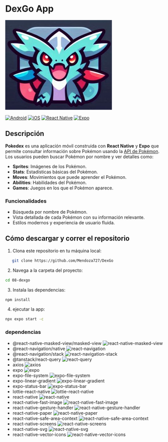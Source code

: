# DexGo App

![Pokedex Logo](https://github.com/Mendoza727/DexGo/blob/main/assets/faviconDexGo.jpeg) <!-- Cambia esta URL por la de tu logo -->

[![Android](https://img.shields.io/badge/Android-3DDC84?style=for-the-badge&logo=android&logoColor=white)](https://play.google.com/store/apps/details?id=com.pokedex)
[![iOS](https://img.shields.io/badge/iOS-000000?style=for-the-badge&logo=ios&logoColor=white)](https://apps.apple.com/us/app/pokedex/id123456789)
[![React Native](https://img.shields.io/badge/React%20Native-20232A?style=for-the-badge&logo=react&logoColor=61DAFB)](https://reactnative.dev/)
[![Expo](https://img.shields.io/badge/Expo-000020?style=for-the-badge&logo=expo&logoColor=white)](https://expo.dev/)

## Descripción

**Pokedex** es una aplicación móvil construida con **React Native** y **Expo** que permite consultar información sobre Pokémon usando la [API de Pokémon](https://pokeapi.co/). Los usuarios pueden buscar Pokémon por nombre y ver detalles como:

- **Sprites**: Imágenes de los Pokémon.
- **Stats**: Estadísticas básicas del Pokémon.
- **Moves**: Movimientos que puede aprender el Pokémon.
- **Abilities**: Habilidades del Pokémon.
- **Games**: Juegos en los que el Pokémon aparece.

### Funcionalidades

- Búsqueda por nombre de Pokémon.
- Vista detallada de cada Pokémon con su información relevante.
- Estilos modernos y experiencia de usuario fluida.

## Cómo descargar y correr el repositorio

1. Clona este repositorio en tu máquina local:
```bash
   git clone https://github.com/Mendoza727/DexGo
```
2. Navega a la carpeta del proyecto:
```bash
cd 08-dexgo
```
3. Instala las dependencias:
```bash
npm install
```
4. ejecutar la app:
```bash
npx expo start -c
```

### dependencias

- @react-native-masked-view/masked-view ![react-native-masked-view](https://img.shields.io/npm/v/@react-native-masked-view/masked-view)
- @react-navigation/native ![react-navigation](https://img.shields.io/npm/v/@react-navigation/native)
- @react-navigation/stack ![react-navigation-stack](https://img.shields.io/npm/v/@react-navigation/stack)
- @tanstack/react-query ![react-query](https://img.shields.io/npm/v/@tanstack/react-query)
- axios ![axios](https://img.shields.io/npm/v/axios)
- expo ![expo](https://img.shields.io/npm/v/expo)
- expo-file-system ![expo-file-system](https://img.shields.io/npm/v/expo-file-system)
- expo-linear-gradient ![expo-linear-gradient](https://img.shields.io/npm/v/expo-linear-gradient)
- expo-status-bar ![expo-status-bar](https://img.shields.io/npm/v/expo-status-bar)
- lottie-react-native ![lottie-react-native](https://img.shields.io/npm/v/lottie-react-native)
- react-native ![react-native](https://img.shields.io/npm/v/react-native)
- react-native-fast-image ![react-native-fast-image](https://img.shields.io/npm/v/react-native-fast-image)
- react-native-gesture-handler ![react-native-gesture-handler](https://img.shields.io/npm/v/react-native-gesture-handler)
- react-native-paper ![react-native-paper](https://img.shields.io/npm/v/react-native-paper)
- react-native-safe-area-context ![react-native-safe-area-context](https://img.shields.io/npm/v/react-native-safe-area-context)
- react-native-screens ![react-native-screens](https://img.shields.io/npm/v/react-native-screens)
- react-native-svg ![react-native-svg](https://img.shields.io/npm/v/react-native-svg)
- react-native-vector-icons ![react-native-vector-icons](https://img.shields.io/npm/v/react-native-vector-icons)

